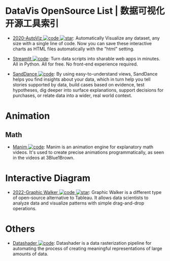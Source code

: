 # DataVis OpenSource List | 数据可视化开源工具索引

- [2020-AutoViz ![code](https://martrix-usa.oss-accelerate.aliyuncs.com/logo/code.svg) ![star](https://img.shields.io/github/stars/AutoViML/AutoViz)](https://github.com/AutoViML/AutoViz): Automatically Visualize any dataset, any size with a single line of code. Now you can save these interactive charts as HTML files automatically with the "html" setting.

- [Streamlit ![code](https://martrix-usa.oss-accelerate.aliyuncs.com/logo/code.svg)](https://www.streamlit.io/): Turn data scripts into sharable web apps in minutes. All in Python. All for free. No front-end experience required.

- [SandDance ![code](https://martrix-usa.oss-accelerate.aliyuncs.com/logo/code.svg)](https://sanddance.js.org/app/): By using easy-to-understand views, SandDance helps you find insights about your data, which in turn help you tell stories supported by data, build cases based on evidence, test hypotheses, dig deeper into surface explanations, support decisions for purchases, or relate data into a wider, real world context.

# Animation

## Math

- [Manim ![code](https://martrix-usa.oss-accelerate.aliyuncs.com/logo/code.svg)](https://github.com/3b1b/manim): Manim is an animation engine for explanatory math videos. It's used to create precise animations programmatically, as seen in the videos at 3Blue1Brown.

# Interactive Diagram

- [2022-Graphic Walker ![code](https://martrix-usa.oss-accelerate.aliyuncs.com/logo/code.svg) ![star](https://img.shields.io/github/stars/Kanaries/graphic-walker)](https://github.com/Kanaries/graphic-walker): Graphic Walker is a different type of open-source alternative to Tableau. It allows data scientists to analyze data and visualize patterns with simple drag-and-drop operations.

# Others

- [Datashader ![code](https://martrix-usa.oss-accelerate.aliyuncs.com/logo/code.svg)](https://github.com/pyviz/datashader): Datashader is a data rasterization pipeline for automating the process of creating meaningful representations of large amounts of data.
